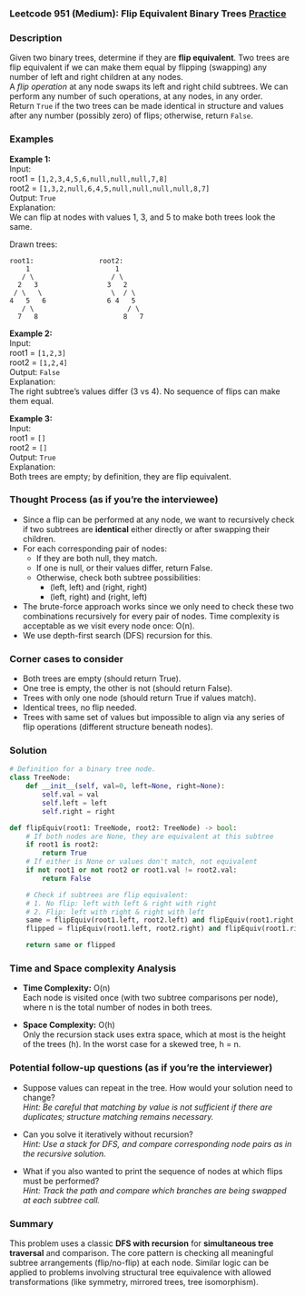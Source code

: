 ### Leetcode 951 (Medium): Flip Equivalent Binary Trees [Practice](https://leetcode.com/problems/flip-equivalent-binary-trees)

### Description  
Given two binary trees, determine if they are **flip equivalent**. Two trees are flip equivalent if we can make them equal by flipping (swapping) any number of left and right children at any nodes.  
A *flip operation* at any node swaps its left and right child subtrees. We can perform any number of such operations, at any nodes, in any order.  
Return `True` if the two trees can be made identical in structure and values after any number (possibly zero) of flips; otherwise, return `False`.

### Examples  

**Example 1:**  
Input:  
root1 = `[1,2,3,4,5,6,null,null,null,7,8]`  
root2 = `[1,3,2,null,6,4,5,null,null,null,null,8,7]`  
Output: `True`  
Explanation:  
We can flip at nodes with values 1, 3, and 5 to make both trees look the same.

Drawn trees:
```
root1:                root2:
    1                     1
   / \                   / \
  2   3                 3   2
 / \   \                 \  / \
4   5   6               6 4   5
   / \                       / \
  7   8                     8   7
```

**Example 2:**  
Input:  
root1 = `[1,2,3]`  
root2 = `[1,2,4]`  
Output: `False`  
Explanation:  
The right subtree’s values differ (3 vs 4). No sequence of flips can make them equal.

**Example 3:**  
Input:  
root1 = `[]`  
root2 = `[]`  
Output: `True`  
Explanation:  
Both trees are empty; by definition, they are flip equivalent.

### Thought Process (as if you’re the interviewee)  
- Since a flip can be performed at any node, we want to recursively check if two subtrees are **identical** either directly or after swapping their children.
- For each corresponding pair of nodes:
  - If they are both null, they match.
  - If one is null, or their values differ, return False.
  - Otherwise, check both subtree possibilities:
    - (left, left) and (right, right)  
    - (left, right) and (right, left)
- The brute-force approach works since we only need to check these two combinations recursively for every pair of nodes. Time complexity is acceptable as we visit every node once: O(n).
- We use depth-first search (DFS) recursion for this.

### Corner cases to consider  
- Both trees are empty (should return True).
- One tree is empty, the other is not (should return False).
- Trees with only one node (should return True if values match).
- Identical trees, no flip needed.
- Trees with same set of values but impossible to align via any series of flip operations (different structure beneath nodes).

### Solution

```python
# Definition for a binary tree node.
class TreeNode:
    def __init__(self, val=0, left=None, right=None):
        self.val = val
        self.left = left
        self.right = right

def flipEquiv(root1: TreeNode, root2: TreeNode) -> bool:
    # If both nodes are None, they are equivalent at this subtree
    if root1 is root2:
        return True
    # If either is None or values don't match, not equivalent
    if not root1 or not root2 or root1.val != root2.val:
        return False

    # Check if subtrees are flip equivalent:
    # 1. No flip: left with left & right with right
    # 2. Flip: left with right & right with left
    same = flipEquiv(root1.left, root2.left) and flipEquiv(root1.right, root2.right)
    flipped = flipEquiv(root1.left, root2.right) and flipEquiv(root1.right, root2.left)

    return same or flipped
```

### Time and Space complexity Analysis  

- **Time Complexity:** O(n)  
  Each node is visited once (with two subtree comparisons per node), where n is the total number of nodes in both trees.

- **Space Complexity:** O(h)  
  Only the recursion stack uses extra space, which at most is the height of the trees (h). In the worst case for a skewed tree, h = n.

### Potential follow-up questions (as if you’re the interviewer)  

- Suppose values can repeat in the tree. How would your solution need to change?  
  *Hint: Be careful that matching by value is not sufficient if there are duplicates; structure matching remains necessary.*

- Can you solve it iteratively without recursion?  
  *Hint: Use a stack for DFS, and compare corresponding node pairs as in the recursive solution.*

- What if you also wanted to print the sequence of nodes at which flips must be performed?  
  *Hint: Track the path and compare which branches are being swapped at each subtree call.*

### Summary
This problem uses a classic **DFS with recursion** for **simultaneous tree traversal** and comparison. The core pattern is checking all meaningful subtree arrangements (flip/no-flip) at each node. Similar logic can be applied to problems involving structural tree equivalence with allowed transformations (like symmetry, mirrored trees, tree isomorphism).